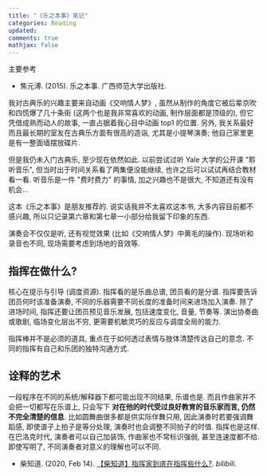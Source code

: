 ```yaml
---
title: "《乐之本事》笔记"
categories: Reading
updated:
comments: true
mathjax: false
---
```


主要参考

- 焦元溥. (2015). 乐之本事. 广西师范大学出版社.

我对古典乐的兴趣主要来自动画《交响情人梦》, 虽然从制作的角度它被后辈京吹和四慌爆了几十条街 (这两个也是我非常喜欢的动画, 制作层面都是顶级的), 但它凭借成熟而动人的故事, 一直占据着我心目中动画 top1 的位置. 另外, 我关系最好而且最长期的室友在古典乐方面有很高的造诣, 尤其是小提琴演奏; 他自己家里更是有一整面墙摆放碟片.

但是我仍未入门古典乐, 至少现在依然如此. 以前尝试过听 Yale 大学的公开课 "聆听音乐", 但当时出于时间关系看了两集便没能继续, 也许之后可以试试再结合教材看一看. 听音乐是一件 "费时费力" 的事情, 加之兴趣也不是很大, 不知道还有没有机会...

这本《乐之本事》是朋友推荐的. 说实话我并不太喜欢这本书, 大多内容目前都不感兴趣, 所以只记录第六章和第七章一小部分给我留下印象的东西.

<!-- more -->

演奏会不仅仅是听, 还有视觉效果 (比如《交响情人梦》中黄毛的操作). 现场听和录音也不同, 现场需要考虑到场地的音效等.

## 指挥在做什么?

核心在提示与引导 (调度资源). 指挥看的是乐曲总谱, 团员看的是分谱. 指挥要告诉团员何时该准备演奏, 不同的乐器需要不同长度的准备时间来进场加入演奏. 除了进场时间, 指挥还要让团员预见音乐发展, 包括速度变化, 音量, 节奏等. 演出协奏曲或歌剧, 临场变化层出不穷, 更需要机敏灵巧的反应与调度全局的能力.

指挥棒并不是必须的道具, 重点在于如何透过表情与肢体清楚传达自己的意念. 不同的指挥有自己和乐团的独特沟通方式.

## 诠释的艺术

一段程序在不同的系统/解释器下都可能出现不同结果, 乐谱也是. 而且作曲家并不会把一切都写在乐谱上, 只会写下 **对在他的时代受过良好教育的音乐家而言, 仍然不完全清楚的信息**. 比如圆舞曲很多都是供实际伴舞只用, 因此演奏时若要强调舞蹈感, 即使谱子上拍子是等分处理, 演奏时也会调整不同拍子的时值. 指挥也是这样. 在巴洛克时代, 演奏者可以自己加装饰, 作曲家也不常标识强弱, 甚至连速度都不给. 即使写明了, 不同演奏者对意义的理解也可以不同.

- 柴知道. (2020, Feb 14). [【柴知道】指挥家到底在指挥些什么?](https://www.bilibili.com/video/BV157411g7TA/). *bilibili*.